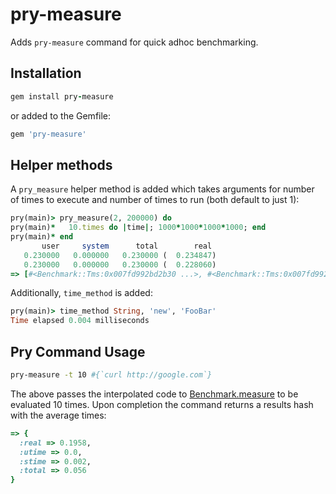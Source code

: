 # pry-measure

Adds `pry-measure` command for quick adhoc benchmarking.


## Installation

  ```ruby
  gem install pry-measure
  ```

or added to the Gemfile:
  ```ruby
  gem 'pry-measure'
  ```

## Helper methods

A `pry_measure` helper method is added which takes arguments for number of times to execute and number of times to run (both default to just 1):

  ```ruby
  pry(main)> pry_measure(2, 200000) do
  pry(main)*   10.times do |time|; 1000*1000*1000*1000; end
  pry(main)* end
         user     system      total        real
     0.230000   0.000000   0.230000 (  0.234847)
     0.230000   0.000000   0.230000 (  0.228060)
  => [#<Benchmark::Tms:0x007fd992bd2b30 ...>, #<Benchmark::Tms:0x007fd992bd2220 ...>]
  ```

Additionally, `time_method` is added:

  ```ruby
  pry(main)> time_method String, 'new', 'FooBar'
  Time elapsed 0.004 milliseconds
  ```

## Pry Command Usage

  ```bash
  pry-measure -t 10 #{`curl http://google.com`}
  ```

The above passes the interpolated code to [Benchmark.measure](http://www.ruby-doc.org/stdlib-1.9.3/libdoc/benchmark/rdoc/Benchmark.html#method-c-measure) to be evaluated 10 times. Upon completion the command returns a results hash with the average times:

  ```ruby
  => {
    :real => 0.1958,
    :utime => 0.0,
    :stime => 0.002,
    :total => 0.056
  }
  ```
